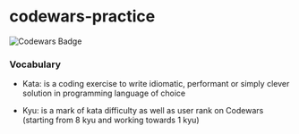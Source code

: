 # codewars-practice

![Codewars Badge](https://www.codewars.com/users/krnets/badges/small)

### Vocabulary

- Kata: is a coding exercise to write idiomatic, performant or simply clever solution in programming language of choice

- Kyu: is a mark of kata difficulty as well as user rank on Codewars (starting from 8 kyu and working towards 1 kyu)
